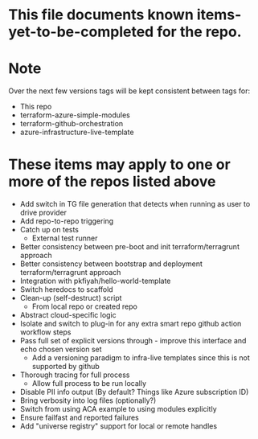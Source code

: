 # This file documents known items-yet-to-be-completed for the repo.

# Note

Over the next few versions tags will be kept consistent between tags for:
- This repo
- terraform-azure-simple-modules
- terraform-github-orchestration
- azure-infrastructure-live-template

# These items may apply to one or more of the repos listed above

- Add switch in TG file generation that detects when running as user to drive provider
- Add repo-to-repo triggering
- Catch up on tests
  - External test runner
- Better consistency between pre-boot and init terraform/terragrunt approach
- Better consistency between bootstrap and deployment terraform/terragrunt approach
- Integration with pkfiyah/hello-world-template
- Switch heredocs to scaffold
- Clean-up (self-destruct) script
  - From local repo or created repo
- Abstract cloud-specific logic
- Isolate and switch to plug-in for any extra smart repo github action workflow steps
- Pass full set of explicit versions through - improve this interface and echo chosen version set
  - Add a versioning paradigm to infra-live templates since this is not supported by github
- Thorough tracing for full process
  - Allow full process to be run locally
- Disable PII info output (By default? Things like Azure subscription ID)
- Bring verbosity into log files (optionally?)
- Switch from using ACA example to using modules explicitly
- Ensure failfast and reported failures
- Add "universe registry" support for local or remote handles
